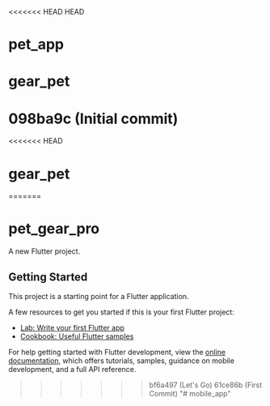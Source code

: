 <<<<<<< HEAD
HEAD
# pet_app

# gear_pet
098ba9c (Initial commit)
=======
<<<<<<< HEAD
# gear_pet
=======
# pet_gear_pro

A new Flutter project.

## Getting Started

This project is a starting point for a Flutter application.

A few resources to get you started if this is your first Flutter project:

- [Lab: Write your first Flutter app](https://docs.flutter.dev/get-started/codelab)
- [Cookbook: Useful Flutter samples](https://docs.flutter.dev/cookbook)

For help getting started with Flutter development, view the
[online documentation](https://docs.flutter.dev/), which offers tutorials,
samples, guidance on mobile development, and a full API reference.
>>>>>>> bf6a497 (Let's Go)
>>>>>>> 61ce86b (First Commit)
"# mobile_app" 
